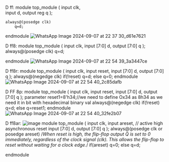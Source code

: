 D ff:
module top_module (
    input clk,    
    input d,
    output reg q );

    always@(posedge clk)
        q=d;

endmodule
![WhatsApp Image 2024-09-07 at 22 37 30_d61e7621](https://github.com/user-attachments/assets/ddaf3ff2-1435-47f2-9341-50035bad001e)


D ff8:
module top_module (
    input clk,
    input [7:0] d,
    output [7:0] q
);
    always@(posedge clk)
        q=d;

endmodule
![WhatsApp Image 2024-09-07 at 22 54 39_3a3447ce](https://github.com/user-attachments/assets/d89ece4f-a0fe-431f-b6e7-a9dc8432537c)

D ff8r:
module top_module (
    input clk,
    input reset,
    input [7:0] d,
    output [7:0] q
);
    always@(negedge clk)
        if(!reset)
            q=d;
    else
        q=0;
endmodule
![WhatsApp Image 2024-09-07 at 22 54 40_2c85dafb](https://github.com/user-attachments/assets/93e13275-8ba6-4ed6-9bc9-42bfe09219c4)


D FF 8p:
module top_module (
    input clk,
    input reset,
    input [7:0] d,
    output [7:0] q
);
    parameter reset1=8'h34;//we need to define Ox34 as 8h34 as we need it in bit with hexadecimal binary val
    always@(negedge clk)
        if(!reset)
            q=d;
    else
        q=reset1;
endmodule
![WhatsApp Image 2024-09-07 at 22 54 40_32fe2b07](https://github.com/user-attachments/assets/0b1ef201-3d7b-423f-adb3-41e7939e3c53)


D ff8ar:
![image](https://github.com/user-attachments/assets/d7ab63d7-10b4-4893-b6a1-2915b21bf315)
module top_module (
    input clk,
    input areset,   // active high asynchronous reset
    input [7:0] d,
    output [7:0] q
);
    always@(posedge clk or posedge areset)   /*When reset is high, the flip-flop output Q is set to 0 immediately, 
        regardless of the clock signal (clk). This allows the flip-flop to reset without waiting for a clock edge.*/
        if(areset)
            q=0;
    else
        q=d;

endmodule




